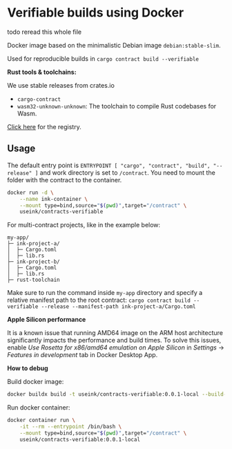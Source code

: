 # Verifiable builds using Docker

todo reread this whole file

Docker image based on the minimalistic Debian image `debian:stable-slim`.

Used for reproducible builds in `cargo contract build --verifiable`

**Rust tools & toolchains:**

We use stable releases from crates.io

- `cargo-contract`
- `wasm32-unknown-unknown`: The toolchain to compile Rust codebases for Wasm.

[Click here](https://hub.docker.com/repository/docker/useink/contracts-verifiable) for the registry.

## Usage

The default entry point is `ENTRYPOINT [ "cargo", "contract", "build", "--release" ]`
and work directory is set to `/contract`. You need to mount the folder with the contract to the container.

```bash
docker run -d \
    --name ink-container \
    --mount type=bind,source="$(pwd)",target="/contract" \
    useink/contracts-verifiable
```

For multi-contract projects, like in the example below:

```
my-app/
├─ ink-project-a/
│  ├─ Cargo.toml
│  ├─ lib.rs
├─ ink-project-b/
│  ├─ Cargo.toml
│  ├─ lib.rs
├─ rust-toolchain
```

Make sure to run the command inside `my-app` directory and specify a relative manifest path
to the root contract:
`cargo contract build --verifiable --release --manifest-path ink-project-a/Cargo.toml`

**Apple Silicon performance**

It is a known issue that running AMD64 image on the ARM host architecture significantly impacts the performance
and build times. To solve this issues, enable _Use Rosetta for x86/amd64 emulation on Apple Silicon_ in
_Settings_ -> _Features in development_ tab in Docker Desktop App.

**How to debug**

Build docker image:

```bash
docker buildx build -t useink/contracts-verifiable:0.0.1-local --build-arg CARGO_CONTRACT_VERSION=6.0.0-alpha .
```

Run docker container:

```bash
docker container run \
    -it --rm --entrypoint /bin/bash \
    --mount type=bind,source="$(pwd)",target="/contract" \
    useink/contracts-verifiable:0.0.1-local
```
